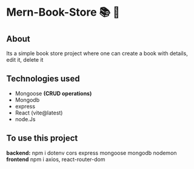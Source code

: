 # Mern-Book-Store 📚 🏪

## About
Its a simple book store project where one can create a book with details, edit it, delete it

## Technologies used
- Mongoose **(CRUD operations)**
- Mongodb
- express
- React (vite@latest)
- node.Js


## To use this project
**backend:** npm i dotenv cors express mongoose mongodb nodemon 
**frontend** npm i axios, react-router-dom 
```
